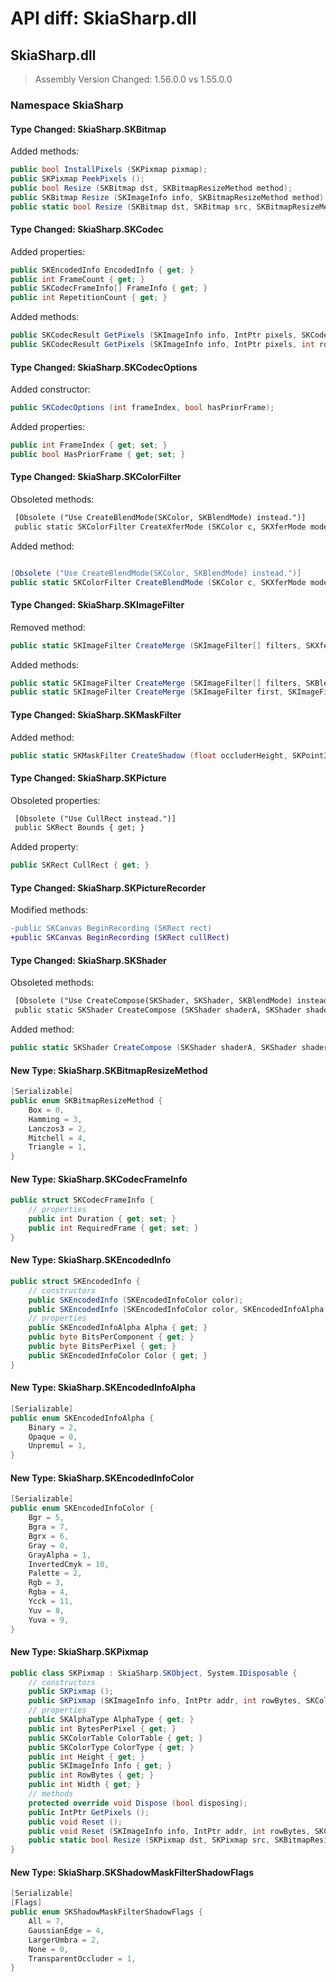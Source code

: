 # API diff: SkiaSharp.dll

## SkiaSharp.dll

> Assembly Version Changed: 1.56.0.0 vs 1.55.0.0

### Namespace SkiaSharp

#### Type Changed: SkiaSharp.SKBitmap

Added methods:

```csharp
public bool InstallPixels (SKPixmap pixmap);
public SKPixmap PeekPixels ();
public bool Resize (SKBitmap dst, SKBitmapResizeMethod method);
public SKBitmap Resize (SKImageInfo info, SKBitmapResizeMethod method);
public static bool Resize (SKBitmap dst, SKBitmap src, SKBitmapResizeMethod method);
```


#### Type Changed: SkiaSharp.SKCodec

Added properties:

```csharp
public SKEncodedInfo EncodedInfo { get; }
public int FrameCount { get; }
public SKCodecFrameInfo[] FrameInfo { get; }
public int RepetitionCount { get; }
```

Added methods:

```csharp
public SKCodecResult GetPixels (SKImageInfo info, IntPtr pixels, SKCodecOptions options);
public SKCodecResult GetPixels (SKImageInfo info, IntPtr pixels, int rowBytes, SKCodecOptions options);
```


#### Type Changed: SkiaSharp.SKCodecOptions

Added constructor:

```csharp
public SKCodecOptions (int frameIndex, bool hasPriorFrame);
```

Added properties:

```csharp
public int FrameIndex { get; set; }
public bool HasPriorFrame { get; set; }
```


#### Type Changed: SkiaSharp.SKColorFilter

Obsoleted methods:

```diff
 [Obsolete ("Use CreateBlendMode(SKColor, SKBlendMode) instead.")]
 public static SKColorFilter CreateXferMode (SKColor c, SKXferMode mode);
```

Added method:

```csharp

[Obsolete ("Use CreateBlendMode(SKColor, SKBlendMode) instead.")]
public static SKColorFilter CreateBlendMode (SKColor c, SKXferMode mode);
```


#### Type Changed: SkiaSharp.SKImageFilter

Removed method:

```csharp
public static SKImageFilter CreateMerge (SKImageFilter[] filters, SKXferMode[] modes, SKImageFilter.CropRect cropRect);
```

Added methods:

```csharp
public static SKImageFilter CreateMerge (SKImageFilter[] filters, SKBlendMode[] modes, SKImageFilter.CropRect cropRect);
public static SKImageFilter CreateMerge (SKImageFilter first, SKImageFilter second, SKBlendMode mode, SKImageFilter.CropRect cropRect);
```


#### Type Changed: SkiaSharp.SKMaskFilter

Added method:

```csharp
public static SKMaskFilter CreateShadow (float occluderHeight, SKPoint3 lightPos, float lightRadius, float ambientAlpha, float spotAlpha, SKShadowMaskFilterShadowFlags flags);
```


#### Type Changed: SkiaSharp.SKPicture

Obsoleted properties:

```diff
 [Obsolete ("Use CullRect instead.")]
 public SKRect Bounds { get; }
```

Added property:

```csharp
public SKRect CullRect { get; }
```


#### Type Changed: SkiaSharp.SKPictureRecorder

Modified methods:

```diff
-public SKCanvas BeginRecording (SKRect rect)
+public SKCanvas BeginRecording (SKRect cullRect)
```


#### Type Changed: SkiaSharp.SKShader

Obsoleted methods:

```diff
 [Obsolete ("Use CreateCompose(SKShader, SKShader, SKBlendMode) instead.")]
 public static SKShader CreateCompose (SKShader shaderA, SKShader shaderB, SKXferMode mode);
```

Added method:

```csharp
public static SKShader CreateCompose (SKShader shaderA, SKShader shaderB, SKBlendMode mode);
```


#### New Type: SkiaSharp.SKBitmapResizeMethod

```csharp
[Serializable]
public enum SKBitmapResizeMethod {
	Box = 0,
	Hamming = 3,
	Lanczos3 = 2,
	Mitchell = 4,
	Triangle = 1,
}
```

#### New Type: SkiaSharp.SKCodecFrameInfo

```csharp
public struct SKCodecFrameInfo {
	// properties
	public int Duration { get; set; }
	public int RequiredFrame { get; set; }
}
```

#### New Type: SkiaSharp.SKEncodedInfo

```csharp
public struct SKEncodedInfo {
	// constructors
	public SKEncodedInfo (SKEncodedInfoColor color);
	public SKEncodedInfo (SKEncodedInfoColor color, SKEncodedInfoAlpha alpha, byte bitsPerComponent);
	// properties
	public SKEncodedInfoAlpha Alpha { get; }
	public byte BitsPerComponent { get; }
	public byte BitsPerPixel { get; }
	public SKEncodedInfoColor Color { get; }
}
```

#### New Type: SkiaSharp.SKEncodedInfoAlpha

```csharp
[Serializable]
public enum SKEncodedInfoAlpha {
	Binary = 2,
	Opaque = 0,
	Unpremul = 1,
}
```

#### New Type: SkiaSharp.SKEncodedInfoColor

```csharp
[Serializable]
public enum SKEncodedInfoColor {
	Bgr = 5,
	Bgra = 7,
	Bgrx = 6,
	Gray = 0,
	GrayAlpha = 1,
	InvertedCmyk = 10,
	Palette = 2,
	Rgb = 3,
	Rgba = 4,
	Ycck = 11,
	Yuv = 8,
	Yuva = 9,
}
```

#### New Type: SkiaSharp.SKPixmap

```csharp
public class SKPixmap : SkiaSharp.SKObject, System.IDisposable {
	// constructors
	public SKPixmap ();
	public SKPixmap (SKImageInfo info, IntPtr addr, int rowBytes, SKColorTable ctable);
	// properties
	public SKAlphaType AlphaType { get; }
	public int BytesPerPixel { get; }
	public SKColorTable ColorTable { get; }
	public SKColorType ColorType { get; }
	public int Height { get; }
	public SKImageInfo Info { get; }
	public int RowBytes { get; }
	public int Width { get; }
	// methods
	protected override void Dispose (bool disposing);
	public IntPtr GetPixels ();
	public void Reset ();
	public void Reset (SKImageInfo info, IntPtr addr, int rowBytes, SKColorTable ctable);
	public static bool Resize (SKPixmap dst, SKPixmap src, SKBitmapResizeMethod method);
}
```

#### New Type: SkiaSharp.SKShadowMaskFilterShadowFlags

```csharp
[Serializable]
[Flags]
public enum SKShadowMaskFilterShadowFlags {
	All = 7,
	GaussianEdge = 4,
	LargerUmbra = 2,
	None = 0,
	TransparentOccluder = 1,
}
```


